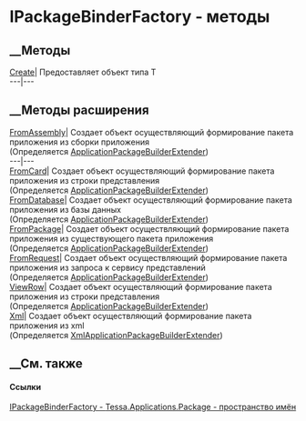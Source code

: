 # IPackageBinderFactory - методы
##  __Методы
[Create<T>](M_Tessa_Applications_Package_IPackageBinderFactory_Create__1.htm)|
Предоставляет объект типа T  
---|---  
##  __Методы расширения
[FromAssembly](M_Tessa_Applications_Package_ApplicationPackageBuilderExtender_FromAssembly.htm)|
Создает объект осуществляющий формирование пакета приложения из сборки
приложения  
(Определяется
[ApplicationPackageBuilderExtender](T_Tessa_Applications_Package_ApplicationPackageBuilderExtender.htm))  
---|---  
[FromCard](M_Tessa_Applications_Package_ApplicationPackageBuilderExtender_FromCard.htm)|
Создает объект осуществляющий формирование пакета приложения из строки
представления  
(Определяется
[ApplicationPackageBuilderExtender](T_Tessa_Applications_Package_ApplicationPackageBuilderExtender.htm))  
[FromDatabase](M_Tessa_Applications_Package_ApplicationPackageBuilderExtender_FromDatabase.htm)|
Создает объект осуществляющий формирование пакета приложения из базы данных  
(Определяется
[ApplicationPackageBuilderExtender](T_Tessa_Applications_Package_ApplicationPackageBuilderExtender.htm))  
[FromPackage](M_Tessa_Applications_Package_ApplicationPackageBuilderExtender_FromPackage.htm)|
Создает объект осуществляющий формирование пакета приложения из существующего
пакета приложения  
(Определяется
[ApplicationPackageBuilderExtender](T_Tessa_Applications_Package_ApplicationPackageBuilderExtender.htm))  
[FromRequest](M_Tessa_Applications_Package_ApplicationPackageBuilderExtender_FromRequest.htm)|
Создает объект осуществляющий формирование пакета приложения из запроса к
сервису представлений  
(Определяется
[ApplicationPackageBuilderExtender](T_Tessa_Applications_Package_ApplicationPackageBuilderExtender.htm))  
[ViewRow](M_Tessa_Applications_Package_ApplicationPackageBuilderExtender_ViewRow.htm)|
Создает объект осуществляющий формирование пакета приложения из строки
представления  
(Определяется
[ApplicationPackageBuilderExtender](T_Tessa_Applications_Package_ApplicationPackageBuilderExtender.htm))  
[Xml](M_Tessa_Applications_Package_XmlApplicationPackageBuilderExtender_Xml.htm)|
Создает объект осуществляющий формирование пакета приложения из xml  
(Определяется
[XmlApplicationPackageBuilderExtender](T_Tessa_Applications_Package_XmlApplicationPackageBuilderExtender.htm))  
##  __См. также
#### Ссылки
[IPackageBinderFactory -
](T_Tessa_Applications_Package_IPackageBinderFactory.htm)
[Tessa.Applications.Package - пространство
имён](N_Tessa_Applications_Package.htm)
